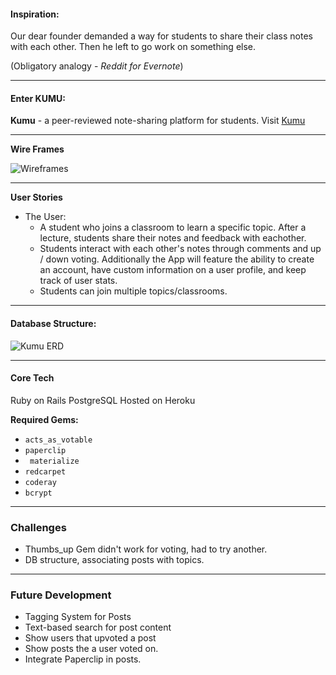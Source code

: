 
#### Inspiration:
Our dear founder demanded a way for students to share their class notes with each other. Then he left to go work on something else.

(Obligatory analogy - *Reddit for Evernote*)

____
#### Enter KUMU:
**Kumu** - a peer-reviewed note-sharing platform for students.
Visit [Kumu](http://kumuapp.herokuapp.com/)
____
**Wire Frames**

![Wireframes](http://i.imgur.com/KXPbFG3.jpg)
___
**User Stories**
* The User:
	* A student who joins a classroom to learn a specific topic. After a lecture, students share their notes and feedback with eachother.
	* Students interact with each other's notes through comments and up / down voting. Additionally the App will feature the ability to create an account, have custom information on a user profile, and keep track of user stats.
	* Students can join multiple topics/classrooms.
___
#### Database Structure:

![Kumu ERD](http://i.imgur.com/xtV36jX.jpg "ERD")

___
#### Core Tech
Ruby on Rails
PostgreSQL
Hosted on Heroku

**Required Gems:**
- `acts_as_votable`
- `paperclip`
- ` materialize`
- `redcarpet`
- `coderay`
- `bcrypt`
___ 
### Challenges
- Thumbs_up Gem didn't work for voting, had to try another.
- DB structure, associating posts with topics.
____
### Future Development

- Tagging System for Posts
- Text-based search for post content
- Show users that upvoted a post
- Show posts the a user voted on.
- Integrate Paperclip in posts.
